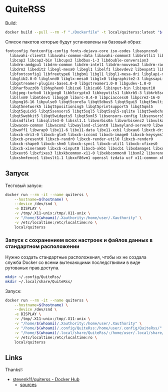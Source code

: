 # QuiteRSS

Build:

``` bash
docker build --pull --rm -f "./Dockerfile" -t local/quiterss:latest "$(pwd)"
```

Список пакетов которые будут установлены на базовый образ:

``` txt
fontconfig fontconfig-config fonts-dejavu-core iso-codes libasyncns0
  libavahi-client3 libavahi-common-data libavahi-common3 libbrotli1 libbsd0
  libcap2 libcap2-bin libcups2 libdbus-1-3 libdouble-conversion3
  libdrm-amdgpu1 libdrm-common libdrm-intel1 libdrm-nouveau2 libdrm-radeon1
  libdrm2 libedit2 libegl-mesa0 libegl1 libelf1 libevdev2 libexpat1 libflac8
  libfontconfig1 libfreetype6 libgbm1 libgl1 libgl1-mesa-dri libglapi-mesa
  libglib2.0-0 libglvnd0 libglx-mesa0 libglx0 libgraphite2-3 libgssapi-krb5-2
  libgstreamer-plugins-base1.0-0 libgstreamer1.0-0 libgudev-1.0-0
  libharfbuzz0b libhyphen0 libice6 libicu66 libinput-bin libinput10
  libjpeg-turbo8 libjpeg8 libk5crypto3 libkeyutils1 libkrb5-3 libkrb5support0
  libllvm9 libmtdev1 libogg0 liborc-0.4-0 libpciaccess0 libpcre2-16-0
  libpng16-16 libpulse0 libqt5core5a libqt5dbus5 libqt5gui5 libqt5multimedia5
  libqt5network5 libqt5positioning5 libqt5printsupport5 libqt5qml5
  libqt5quick5 libqt5sensors5 libqt5sql5 libqt5sql5-sqlite libqt5webchannel5
  libqt5webkit5 libqt5widgets5 libqt5xml5 libsensors-config libsensors5 libsm6
  libsndfile1 libsqlite3-0 libssl1.1 libvorbis0a libvorbisenc2 libvulkan1
  libwacom-common libwacom2 libwayland-client0 libwayland-server0 libwebp6
  libwoff1 libwrap0 libx11-6 libx11-data libx11-xcb1 libxau6 libxcb-dri2-0
  libxcb-dri3-0 libxcb-glx0 libxcb-icccm4 libxcb-image0 libxcb-keysyms1
  libxcb-present0 libxcb-randr0 libxcb-render-util0 libxcb-render0
  libxcb-shape0 libxcb-shm0 libxcb-sync1 libxcb-util1 libxcb-xfixes0
  libxcb-xinerama0 libxcb-xinput0 libxcb-xkb1 libxcb1 libxdamage1 libxdmcp6
  libxext6 libxfixes3 libxkbcommon-x11-0 libxkbcommon0 libxml2 libxrender1
  libxshmfence1 libxslt1.1 libxxf86vm1 openssl tzdata ucf x11-common xkb-data
```

## Запуск

Тестовый запуск:

``` bash
docker run --rm -it --name quiterss \
    --hostname=$(hostname) \
    --device /dev/snd \
    -e DISPLAY \
    -v /tmp/.X11-unix:/tmp/.X11-unix \
    -v "/home/$(whoami)/.Xauthority:/home/user/.Xauthority" \
    -v /etc/localtime:/etc/localtime:ro \
    local/quiterss
```

### Запуск с сохранением всех настроек и файлов данных в стандартном расположении

Нужно создать стандартные расположения, чтобы их не создала служба Docker со всеми вытекающими последствиями в виде рутованых прав доступа.

``` bash
mkdir ~/.config/QuiteRss/
mkdir ~/.local/share/QuiteRss/
```

Запуск:

``` bash
docker run --rm -it --name quiterss \
    --hostname=$(hostname) \
    --device /dev/snd \
    -e DISPLAY \
    -v /tmp/.X11-unix:/tmp/.X11-unix \
    -v "/home/$(whoami)/.Xauthority:/home/user/.Xauthority" \
    -v "/home/$(whoami)/.config/QuiteRss:/home/user/.config/QuiteRss/" \
    -v "/home/$(whoami)/.local/share/QuiteRss/:/home/user/.local/share/QuiteRss/" \
    -v /etc/localtime:/etc/localtime:ro \
    local/quiterss
```

## Links

Thanks!:

* [stevenk11/quiterss - Docker Hub](https://hub.docker.com/r/stevenk11/quiterss)
  * [sources](https://github.com/stevenk11/quiterss)